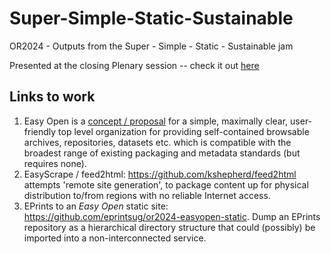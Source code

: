 # Super-Simple-Static-Sustainable
OR2024 - Outputs from the Super - Simple - Static - Sustainable jam

Presented at the closing Plenary session -- check it out [here](./preso/index.md)

## Links to work

1. Easy Open is a [concept / proposal](https://docs.google.com/document/d/1y0Cu5cSia6rlRotnfdU_wcrZUL3DnjXx0MUah--_7-Y/) for a simple, maximally clear, user-friendly top level organization for providing self-contained browsable archives, repositories, datasets etc. which is compatible with the broadest range of existing packaging and metadata standards (but requires none).
1. EasyScrape / feed2html: https://github.com/kshepherd/feed2html attempts 'remote site generation', to package content up for physical distribution to/from regions with no reliable Internet access.
1. EPrints to an _Easy Open_ static site: https://github.com/eprintsug/or2024-easyopen-static. Dump an EPrints repository as a hierarchical directory structure that could (possibly) be imported into a non-interconnected service.

